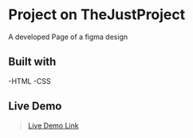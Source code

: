 # Project on TheJustProject
A developed Page of a figma design
<br />

## Built with
-HTML
-CSS

## Live Demo
>[Live Demo Link]()
